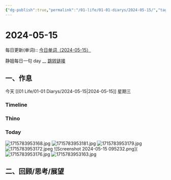 ```yaml
---
{"dg-publish":true,"permalink":"/01-life/01-01-diarys/2024-05-15/","tags":["Diary","10k原创"]}
---
```



# 2024-05-15
每日更新(单词)::
[今日单词（2024-05-15）](https://www.123pan.com/s/FckCjv-cjUUA.html)

静姐每日一句 day __
[跳转链接](https://www.123pan.com/FileView?fileId=5435933&shareKey=FckCjv-cjUUA&sharePwd=)


## 一、作息
今天 [[01 Life/01-01 Diarys/2024-05-15\|2024-05-15]] 星期三

### Timeline

### Thino

### Today
![1715783953168.jpg](https://pic.60004000.xyz/2024/05/ebb2e7dfb2ffa167d2a6d4424b34825c.jpg)
![1715783953181.jpg](https://pic.60004000.xyz/2024/05/1f8a49713fbe1cabc7f43f0e89526c4f.jpg)
![1715783953179.jpg](https://pic.60004000.xyz/2024/05/20c4e2c5279541a9122becf1b6a9a378.jpg)
![1715783953172.jpeg](https://pic.60004000.xyz/2024/05/5a6cc65fefa66492318519ea401e1b9d.jpeg)
![Screenshot 2024-05-15 095232.png](![1715783953176.jpg](https://pic.60004000.xyz/2024/05/013f7ea0add97a29ad672b60f9fcdd1c.jpg)
![1715783953163.jpg](https://pic.60004000.xyz/2024/05/742c6be004c6f82e7a51cb05d9ff1ab4.jpg)




## 二、回顾/思考/展望







